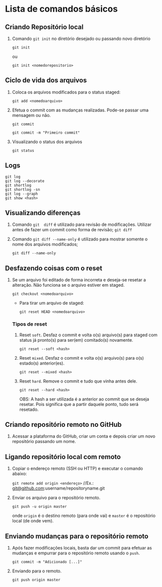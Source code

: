 # Lista de comandos básicos



## Criando Repositório local

1. Comando `git init` no diretório desejado ou passando novo diretório

   `git init`

   ou

   `git init <nomedorepositorio>`



## Ciclo de vida dos arquivos

1. Coloca os arquivos modificados para o status staged:

   ```git add <nomedoarquivo>```

2. Efetua o commit com as mudanças realizadas. Pode-se passar uma mensagem ou não.

   ```git commit```

   ```git commit -m "Primeiro commit"```

3. Visualizando o status dos arquivos

   `git status`



## Logs

```
git log
git log --decorate
git shortlog
git shortlog -sn
git log --graph
git show <hash>
```



## Visualizando diferenças

1. Comando `git  diff` é utilizado para revisão de modificações. Utilizar antes de fazer um commit como forma de revisão;
   ```git diff```

2. Comando `git diff --name-only` é utilizado para mostrar somente o nome dos arquivos modificados;

   ```git diff --name-only ```



## Desfazendo coisas com o reset

1. Se um arquivo foi editado de forma incorreta e deseja-se resetar a alteração. Não funciona se o arquivo estiver em staged.

   ```git checkout <nomedoarquivo>```

   - Para tirar um arquivo de staged:

     ```git reset HEAD <nomedoarquivo>```

   

   ### Tipos de reset

   1. Reset `soft`. Desfaz o commit e volta o(s) arquivo(s) para staged com status já pronto(s) para ser(em) comitado(s) novamente.

      ```git reset --soft <hash>```

   2. Reset `mixed`. Desfaz o commit e volta o(s) arquivo(s) para o(s) estado(s) anterior(es).

      `git reset --mixed <hash>`

   3. Reset `hard`. Remove o commit e tudo que vinha antes dele.

      `git reset --hard <hash>`

      

      OBS: A hash a ser utilizada é a anterior ao commit que se deseja resetar. Pois significa que a partir daquele ponto, tudo será resetado.

      

## Criando repositório remoto no GitHub



1. Acessar a plataforma do GitHub, criar um conta e depois criar um novo repositório passando um nome.



## Ligando repositório local com remoto



1. Copiar o endereço remoto (SSH ou HTTP) e executar o comando abaixo:

   `git remote add origin <endereço>` //Ex.: git@github.com:username/repositoryname.git

2. Enviar os arquivo para o repositório remoto.

   `git push -u origin master`

   onde `origin` é o destino remoto (para onde vai) e `master` é o repositório local (de onde vem).



## Enviando mudanças para o repositório remoto



1. Após fazer modificações locais, basta dar um commit para efetuar as mudanças e empurrar para o repositório remoto usando o `push`.

   `git commit -m "Adicionado [...]"`

2. Enviando para o remoto.

   `git push origin master`
